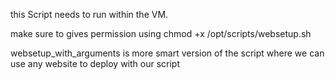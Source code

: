 this Script needs to run within the VM.

make sure to gives permission using chmod +x /opt/scripts/websetup.sh

websetup_with_arguments is more smart version of the script where we can use any website to deploy with our script

                                                              

